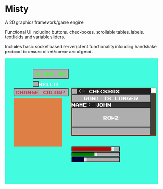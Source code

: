 # Misty
A 2D graphics framework/game engine


Functional UI including buttons, checkboxes, scrollable tables, labels, textfields and variable sliders.

Includes basic socket based server/client functionality inlcuding handshake protocol to ensure client/server are aligned.

![UI image](screenshots/uiscreenshot.png)
